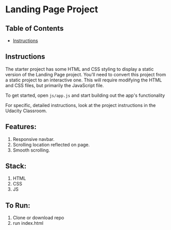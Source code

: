 # Landing Page Project

## Table of Contents

* [Instructions](#instructions)

## Instructions

The starter project has some HTML and CSS styling to display a static version of the Landing Page project. You'll need to convert this project from a static project to an interactive one. This will require modifying the HTML and CSS files, but primarily the JavaScript file.

To get started, open `js/app.js` and start building out the app's functionality

For specific, detailed instructions, look at the project instructions in the Udacity Classroom.

## Features:

1. Responsive navbar.
2. Scrolling location reflected on page.
3. Smooth scrolling.

## Stack:

1. HTML
2. CSS
3. JS

## To Run:

1. Clone or download repo
2. run index.html

